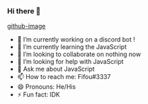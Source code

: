 ### Hi there 👋
[github-image](https://user-images.githubusercontent.com/92122670/141184382-863367de-593a-4489-933b-a47bb043c30f.jpg)

- 🔭 I’m currently working on a discord bot !
- 🌱 I’m currently learning the JavaScript
- 👯 I’m looking to collaborate on nothing now
- 🤔 I’m looking for help with JavaScript
- 💬 Ask me about JavaScript
- 📫 How to reach me: Fifou#3337
- 😄 Pronouns: He/His
- ⚡ Fun fact: IDK
